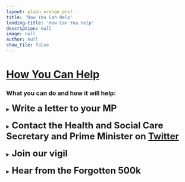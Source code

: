 ```yaml
---
layout: plain_orange_post
title: 'How You Can Help'
landing-title: 'How Can You Help'
description: null
image: null
author: null
show_tile: false
---
```

<h1><u>How You Can Help</u></h1>

<h3>What you can do and how it will help:</h3>

<details>
<summary><b><font size="+2">Write a letter to your MP</font></b></summary>

<p><b><font color="navy">[INSERT YOUR ADRESS <br> <br> + POSTCODE]</font></b></p>

<p><b>URGENT: EVUSHELD – PREVENTATIVE COVID-19 TREATMENT </b></p>
 
<p>Dear <b><font color="navy">[INSERT NAME OF MP]</font></b>,</p>
<p>RE: EVUSHELD </p>
<p><font color="navy"><u>Option 1:</u></font> Many immunocompromised people like <b><font color="navy">[ME / MY LOVED ONE]</font></b>, who has <b><font color="navy">[CONDITION NAME]</font></b>, are still shielding/taking significant precautions, two years later, because we are at disproportionate risk of dying from Covid.</p>

<p><font color="navy"><u>Option 2:</u></font> I am writing on behalf of those who are still at disproportionate risk from Covid.</p>

<p>Immunocompromised people are also less likely to be protected by vaccines. There are over 500k people who are still at increased risk from this deadly disease, many of whom are still anxious and cannot ‘live with Covid’ like the rest of the country. <b>Evusheld is a treatment that aims to prevent Covid-19.</b></p>

<p>Despite Evusheld receiving MHRA approval earlier this year, the Department of Health and Social Care has announced that it will not decide whether to procure the treatment until an appraisal is completed by the National Institute for Health and Care Excellence (NICE) in May 2023. Evusheld, however, is already being monitored as part of the RAPID C-19 initiative. Other Covid treatments and vaccines were monitored by RAPID C-19 then procured and made available before a NICE appraisal. This is because the individual and public health need for these treatments is considered greater and more urgent than the need to determine how cost-effective they are. There is a wealth of robust evidence demonstrating Evusheld’s effectiveness at preventing Covid-19 infection, and of reducing severity of illness. </p> 

<p>The latest real-world data from Israel shows that immunocompromised people who took Evusheld were half as likely to become infected with Covid, and 92% less likely to be hospitalised and/or die. Evusheld has been rolled out in 33 countries, including the United States, Canada, Japan, and France. Most of these countries have measured the impact and effectiveness of Evusheld to monitor whether it works against new variants. We want to see our Government do the same and let those left behind get back to normal.</p> 

<p>The immunocompromised urgently need a safe and effective treatment to help prevent them from getting infected with Covid, and from the severe outcomes associated with the disease.</p>

<p><b>Please can you:</b></p>
<ul class="difference">
                        <li><b>Write to the Secretary of State for Health and Social Care on my behalf and urge her to roll out Evusheld this winter.</b></li>
                        <li><b>Join our vigil on the 26th October at 12.30pm in Parliament Square, where family and friends of the Forgotten 500,000 will be gathering to represent them.</b></li>
                        </ul>

<p>I look forward to hearing from you as soon as possible.</p>

<p>Yours sincerely, </p>

<p><b><font color="navy">[YOUR NAME]</font></b></p>

</details>

<br>

<details>
<summary><b><font size="+2">Contact the Health and Social Care Secretary and Prime Minister on <a href="https://twitter.com/i/flow/login">Twitter</a></font></b></summary>

<ul class="difference">
                    <li><u>Tweets for the immunocompromised:</u></li>
                    <ul class="level_3">
                        <li>Help the #Forgotten500k feel safe again @theresecoffey. We are still at risk from Covid – we need you to roll out Evusheld now.</li>
                        <li>Help the #Forgotten500k feel safe again @trussliz. We are still at risk from Covid – we need you to roll out Evusheld now.</li>
                    </ul><br>
                    <li><u>Tweets for family members of the immunocompromised:</u></li>
                    <ul class="level_3">
                        <li>Help the #Forgotten500k feel safe again @trussliz. My loved ones are still at risk from Covid – we need you to roll out Evusheld now.</li>
                    </ul><br>
                        <li><u>Tweets for other supporters:</u></li>
                        <ul class="level_3">
                        <li>Help protect the #Forgotten500k and roll out Evusheld urgently @theresecoffey. We dealt with Covid together – we can’t leave them behind. </li>
                    </ul></ul>

</details>

<br>

<details>
<summary><b><font size="+2">Join our vigil</font></b></summary>

<p>The vigil will be held on the 26th October at 12.30pm in Parliament Square, where family and friends of the Forgotten 500,000 will be gathering to represent them.
Follow our <a href=https://www.facebook.com/forgotten500k/?show_switched_toast=0&show_invite_to_follow=0&show_switched_tooltip=0&show_podcast_settings=0&show_community_transition=0&show_community_review_changes=0&show_community_rollback=0&show_follower_visibility_disclosure=0/> Facebook page</a> for updates on the Vigil.
</p>

</details>

<br>

<details>
<summary><b><font size="+2">Hear from the Forgotten 500k</font></b></summary>

<p>You can find their stories and personal impact <a href="https://getevusheld.uk/hear-our-stories/">here</a></p>

</details>
